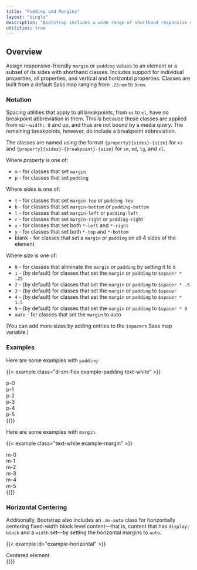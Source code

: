 ```yaml
---
title: "Padding and Margins"
layout: "single"
description: "Bootstrap includes a wide range of shorthand responsive margin and padding utility classes to modify an element’s appearance."
utilities: true
---
```


## Overview

Assign responsive-friendly `margin` or `padding` values to an element or a subset of its
sides with shorthand classes. Includes support for individual properties, all properties, and vertical and
horizontal properties. Classes are built from a default Sass map ranging from `.25rem` to
`3rem`.

### Notation

Spacing utilities that apply to all breakpoints, from `xs` to `xl`, have no breakpoint abbreviation in them. This is because those classes are applied from `min-width: 0` and up, and thus are not bound by a media query. The remaining breakpoints, however, do include a breakpoint abbreviation.

The classes are named using the format `{property}{sides}-{size}` for `xs` and `{property}{sides}-{breakpoint}-{size}` for `sm`, `md`, `lg`, and `xl`.

Where _property_ is one of:

- `m` - for classes that set `margin`
- `p` - for classes that set `padding`

Where <em>sides</em> is one of:


- `t` - for classes that set `margin-top` or `padding-top`
- `b` - for classes that set `margin-bottom` or `padding-bottom`
- `l` - for classes that set `margin-left` or `padding-left`
- `r` - for classes that set `margin-right` or `padding-right`
- `x` - for classes that set both `*-left` and `*-right`
- `y` - for classes that set both `*-top` and `*-bottom`
- blank - for classes that set a `margin` or `padding` on all 4 sides of the element


Where _size_ is one of:

- `0` - for classes that eliminate the `margin` or `padding` by setting it to
        `0`
- `1` - (by default) for classes that set the `margin` or `padding` to
        `$spacer * .25`
- `2` - (by default) for classes that set the `margin` or `padding` to
        `$spacer * .5`
- `3` - (by default) for classes that set the `margin` or `padding` to
        `$spacer`
- `4` - (by default) for classes that set the `margin` or `padding` to
        `$spacer * 1.5`
- `5` - (by default) for classes that set the `margin` or `padding` to
        `$spacer * 3`
- `auto` - for classes that set the `margin` to auto

(You can add more sizes by adding entries to the `$spacers` Sass map variable.)

### Examples

Here are some examples with `padding`:

{{< example class="d-sm-flex example-padding text-white" >}}
<div class="p-0">p-0</div>
<div class="p-1">p-1</div>
<div class="p-2">p-2</div>
<div class="p-3">p-3</div>
<div class="p-4">p-4</div>
<div class="p-5">p-5</div>
{{</ example >}}

Here are some examples with `margin`.

{{< example class="text-white example-margin" >}}
<div class="m-0">m-0</div>
<div class="m-1">m-1</div>
<div class="m-2">m-2</div>
<div class="m-3">m-3</div>
<div class="m-4">m-4</div>
<div class="m-5">m-5</div>
{{</ example >}}

### Horizontal Centering

Additionally, Bootstrap also includes an `.mx-auto` class for horizontally centering fixed-width
block level content—that is, content that has `display: block` and a `width` set—by
setting the horizontal margins to `auto`.

{{< example id="example-horizontal" >}}
<div class="mx-auto bg-light" style="width: 200px;">
  Centered element
</div>
{{</ example >}}
